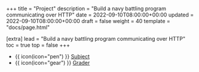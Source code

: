 +++
title = "Project"
description = "Build a navy battling program communicating over HTTP"
date = 2022-09-10T08:00:00+00:00
updated = 2022-09-10T08:00:00+00:00
draft = false
weight = 40
template = "docs/page.html"

[extra]
lead = "Build a navy battling program communicating over HTTP"
toc = true
top = false
+++

* {{ icon(icon="pen") }} [Subject](https://github.com/lernejo/exercises/blob/master/projects/http_api_fr/EXERCISE.adoc)
* {{ icon(icon="gear") }} [Grader](https://github.com/lernejo/korekto-java-api-grader)
